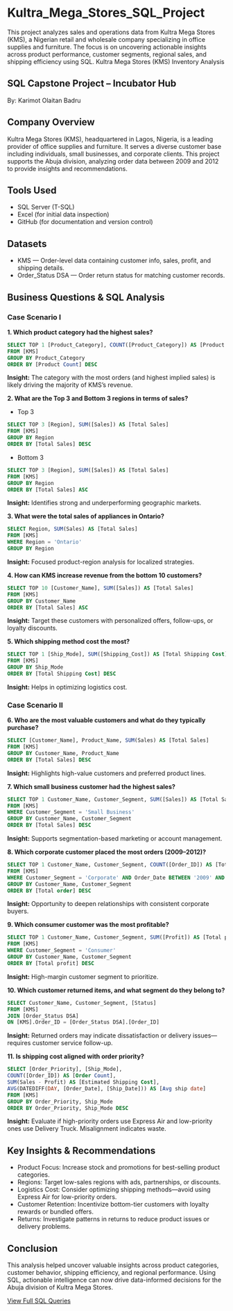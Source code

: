 # Kultra_Mega_Stores_SQL_Project
This project analyzes sales and operations data from Kultra Mega Stores (KMS), a Nigerian retail and wholesale company specializing in office supplies and furniture. The focus is on uncovering actionable insights across product performance, customer segments, regional sales, and shipping efficiency using SQL.
Kultra Mega Stores (KMS) Inventory Analysis

## SQL Capstone Project – Incubator Hub
By: Karimot Olaitan Badru
## Company Overview
Kultra Mega Stores (KMS), headquartered in Lagos, Nigeria, is a leading provider of office supplies and furniture. It serves a diverse customer base including individuals, small businesses, and corporate clients. This project supports the Abuja division, analyzing order data between 2009 and 2012 to provide insights and recommendations.

## Tools Used
- SQL Server (T-SQL)
- Excel (for initial data inspection)
- GitHub (for documentation and version control)
## Datasets
- KMS — Order-level data containing customer info, sales, profit, and shipping details.
- Order_Status DSA — Order return status for matching customer records.

## Business Questions & SQL Analysis
### Case Scenario I
**1. Which product category had the highest sales?**
```sql
SELECT TOP 1 [Product_Category], COUNT([Product_Category]) AS [Product Count]
FROM [KMS]
GROUP BY Product_Category
ORDER BY [Product Count] DESC
```

**Insight:** The category with the most orders (and highest implied sales) is likely driving the majority of KMS’s revenue.

**2. What are the Top 3 and Bottom 3 regions in terms of sales?**
- Top 3
```sql
SELECT TOP 3 [Region], SUM([Sales]) AS [Total Sales]
FROM [KMS]
GROUP BY Region
ORDER BY [Total Sales] DESC
```

- Bottom 3 
```sql
SELECT TOP 3 [Region], SUM([Sales]) AS [Total Sales]
FROM [KMS]
GROUP BY Region
ORDER BY [Total Sales] ASC
```
**Insight:** Identifies strong and underperforming geographic markets.

**3. What were the total sales of appliances in Ontario?**
```sql
SELECT Region, SUM(Sales) AS [Total Sales]
FROM [KMS]
WHERE Region = 'Ontario'
GROUP BY Region
```

**Insight:** Focused product-region analysis for localized strategies.

**4. How can KMS increase revenue from the bottom 10 customers?**
```sql
SELECT TOP 10 [Customer_Name], SUM([Sales]) AS [Total Sales]
FROM [KMS]
GROUP BY Customer_Name
ORDER BY [Total Sales] ASC
```

**Insight:** Target these customers with personalized offers, follow-ups, or loyalty discounts.

**5. Which shipping method cost the most?**
```sql
SELECT TOP 1 [Ship_Mode], SUM([Shipping_Cost]) AS [Total Shipping Cost]
FROM [KMS]
GROUP BY Ship_Mode
ORDER BY [Total Shipping Cost] DESC
```

**Insight:** Helps in optimizing logistics cost.

### Case Scenario II
**6. Who are the most valuable customers and what do they typically purchase?**
```sql
SELECT [Customer_Name], Product_Name, SUM(Sales) AS [Total Sales]
FROM [KMS]
GROUP BY Customer_Name, Product_Name
ORDER BY [Total Sales] DESC
```

**Insight:** Highlights high-value customers and preferred product lines.

**7. Which small business customer had the highest sales?**
```sql
SELECT TOP 1 Customer_Name, Customer_Segment, SUM([Sales]) AS [Total Sales]
FROM [KMS]
WHERE Customer_Segment = 'Small Business'
GROUP BY Customer_Name, Customer_Segment
ORDER BY [Total Sales] DESC
```

**Insight:** Supports segmentation-based marketing or account management.

**8. Which corporate customer placed the most orders (2009–2012)?**
```sql
SELECT TOP 1 Customer_Name, Customer_Segment, COUNT([Order_ID]) AS [Total order]
FROM [KMS]
WHERE Customer_Segment = 'Corporate' AND Order_Date BETWEEN '2009' AND '2012'
GROUP BY Customer_Name, Customer_Segment
ORDER BY [Total order] DESC
```

**Insight:** Opportunity to deepen relationships with consistent corporate buyers.

**9. Which consumer customer was the most profitable?**
```sql
SELECT TOP 1 Customer_Name, Customer_Segment, SUM([Profit]) AS [Total profit]
FROM [KMS]
WHERE Customer_Segment = 'Consumer'
GROUP BY Customer_Name, Customer_Segment
ORDER BY [Total profit] DESC
```

**Insight:** High-margin customer segment to prioritize.

**10. Which customer returned items, and what segment do they belong to?**
```sql
SELECT Customer_Name, Customer_Segment, [Status]
FROM [KMS]
JOIN [Order_Status DSA]
ON [KMS].Order_ID = [Order_Status DSA].[Order_ID]
```

**Insight:** Returned orders may indicate dissatisfaction or delivery issues—requires customer service follow-up.

**11. Is shipping cost aligned with order priority?**
```sql
SELECT [Order_Priority], [Ship_Mode],
COUNT([Order_ID]) AS [Order Count],
SUM(Sales - Profit) AS [Estimated Shipping Cost],
AVG(DATEDIFF(DAY, [Order_Date], [Ship_Date])) AS [Avg ship date]
FROM [KMS]
GROUP BY Order_Priority, Ship_Mode
ORDER BY Order_Priority, Ship_Mode DESC
```

**Insight:** Evaluate if high-priority orders use Express Air and low-priority ones use Delivery Truck. Misalignment indicates waste.


## Key Insights & Recommendations
- Product Focus: Increase stock and promotions for best-selling product categories.
- Regions: Target low-sales regions with ads, partnerships, or discounts.
- Logistics Cost: Consider optimizing shipping methods—avoid using Express Air for low-priority orders.
- Customer Retention: Incentivize bottom-tier customers with loyalty rewards or bundled offers.
- Returns: Investigate patterns in returns to reduce product issues or delivery problems.

## Conclusion
This analysis helped uncover valuable insights across product categories, customer behavior, shipping efficiency, and regional performance. Using SQL, actionable intelligence can now drive data-informed decisions for the Abuja division of Kultra Mega Stores.

[View Full SQL Queries](https://drive.google.com/file/d/1rH7cW2w474EaXoM3EgyGnpO1RsqHwC5P/view?usp=drivesdk) 



